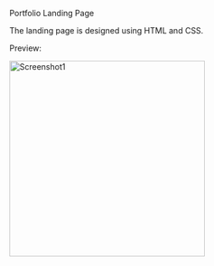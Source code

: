 Portfolio Landing Page

The landing page is designed using HTML and CSS.

Preview:

<img width="346" alt="Screenshot1" src="https://github.com/webritgithub/codsoft_-2/assets/139633369/6bdac23b-3250-44ba-8280-1029fb7131bc">
